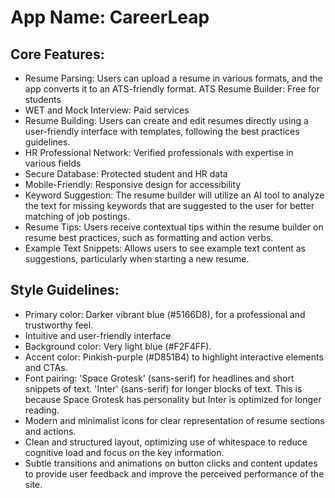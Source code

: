 # **App Name**: CareerLeap

## Core Features:

- Resume Parsing: Users can upload a resume in various formats, and the app converts it to an ATS-friendly format. ATS Resume Builder: Free for students
- WET and Mock Interview: Paid services
- Resume Building: Users can create and edit resumes directly using a user-friendly interface with templates, following the best practices guidelines.
- HR Professional Network: Verified professionals with expertise in various fields
- Secure Database: Protected student and HR data
- Mobile-Friendly: Responsive design for accessibility
- Keyword Suggestion: The resume builder will utilize an AI tool to analyze the text for missing keywords that are suggested to the user for better matching of job postings.
- Resume Tips: Users receive contextual tips within the resume builder on resume best practices, such as formatting and action verbs.
- Example Text Snippets: Allows users to see example text content as suggestions, particularly when starting a new resume.

## Style Guidelines:

- Primary color: Darker vibrant blue (#5166D8), for a professional and trustworthy feel.
- Intuitive and user-friendly interface
- Background color: Very light blue (#F2F4FF).
- Accent color: Pinkish-purple (#D851B4) to highlight interactive elements and CTAs.
- Font pairing: 'Space Grotesk' (sans-serif) for headlines and short snippets of text. 'Inter' (sans-serif) for longer blocks of text. This is because Space Grotesk has personality but Inter is optimized for longer reading.
- Modern and minimalist icons for clear representation of resume sections and actions.
- Clean and structured layout, optimizing use of whitespace to reduce cognitive load and focus on the key information.
- Subtle transitions and animations on button clicks and content updates to provide user feedback and improve the perceived performance of the site.